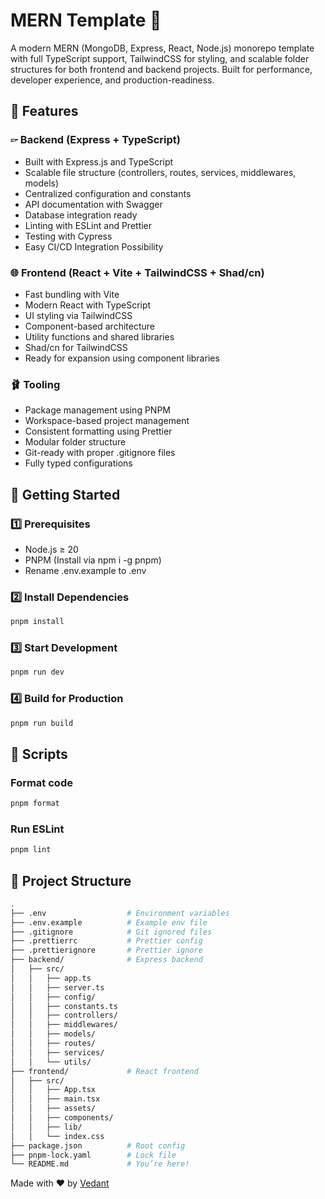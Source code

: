 # MERN Template 🚀

A modern MERN (MongoDB, Express, React, Node.js) monorepo template with full TypeScript support, TailwindCSS for styling, and scalable folder structures for both frontend and backend projects. Built for performance, developer experience, and production-readiness.

## 📌 Features

### 🖙 Backend (Express + TypeScript)

- Built with Express.js and TypeScript
- Scalable file structure (controllers, routes, services, middlewares, models)
- Centralized configuration and constants
- API documentation with Swagger
- Database integration ready
- Linting with ESLint and Prettier
- Testing with Cypress
- Easy CI/CD Integration Possibility

### 🌐 Frontend (React + Vite + TailwindCSS + Shad/cn)

- Fast bundling with Vite
- Modern React with TypeScript
- UI styling via TailwindCSS
- Component-based architecture
- Utility functions and shared libraries
- Shad/cn for TailwindCSS
- Ready for expansion using component libraries

### 🩰 Tooling

- Package management using PNPM
- Workspace-based project management
- Consistent formatting using Prettier
- Modular folder structure
- Git-ready with proper .gitignore files
- Fully typed configurations

## 🚀 Getting Started

### 1️⃣ Prerequisites

- Node.js ≥ 20
- PNPM (Install via npm i -g pnpm)
- Rename .env.example to .env

### 2️⃣ Install Dependencies

```bash
pnpm install
```

### 3️⃣ Start Development

```bash
pnpm run dev
```

### 4️⃣ Build for Production

```bash
pnpm run build
```

## 🧪 Scripts

### Format code

```bash
pnpm format
```

### Run ESLint

```bash
pnpm lint
```

## 📂 Project Structure

```bash
.
├── .env                  # Environment variables
├── .env.example          # Example env file
├── .gitignore            # Git ignored files
├── .prettierrc           # Prettier config
├── .prettierignore       # Prettier ignore
├── backend/              # Express backend
│   ├── src/
│   │   ├── app.ts
│   │   ├── server.ts
│   │   ├── config/
│   │   ├── constants.ts
│   │   ├── controllers/
│   │   ├── middlewares/
│   │   ├── models/
│   │   ├── routes/
│   │   ├── services/
│   │   └── utils/
├── frontend/             # React frontend
│   ├── src/
│   │   ├── App.tsx
│   │   ├── main.tsx
│   │   ├── assets/
│   │   ├── components/
│   │   ├── lib/
│   │   └── index.css
├── package.json          # Root config
├── pnpm-lock.yaml        # Lock file
└── README.md             # You’re here!
```

Made with ❤️ by [Vedant](https://github.com/InventedSarawak)
